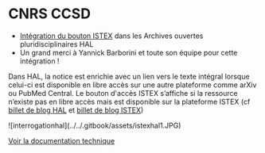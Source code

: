 # CNRS CCSD

* [Intégration du bouton ISTEX](https://doc.istex.fr/users/integration/ent-web/#bouton-istex-integre) dans les Archives ouvertes pluridisciplinaires HAL
* Un grand merci à Yannick Barborini et toute son équipe pour cette intégration !

Dans HAL, la notice est enrichie avec un lien vers le texte intégral lorsque celui-ci est disponible en libre accès sur une autre plateforme comme arXiv ou PubMed Central. Le bouton d'accès ISTEX s’affiche si la ressource n’existe pas en libre accès mais est disponible sur la plateforme ISTEX \(cf [billet de blog HAL](https://www.ccsd.cnrs.fr/2018/02/faciliter-acces-au-texte-integral-en-signalant-les-ressources-en-libre-acces/) et [billet de blog ISTEX](http://blog.istex.fr/une-nouvelle-integration-du-bouton-istex-hal/)\)

!\[interrogationhal\]\(../../.gitbook/assets/istexhal1.JPG\)

[Voir la documentation technique](https://doc.istex.fr/users/integration/ent-web/#bouton-istex-integre)

